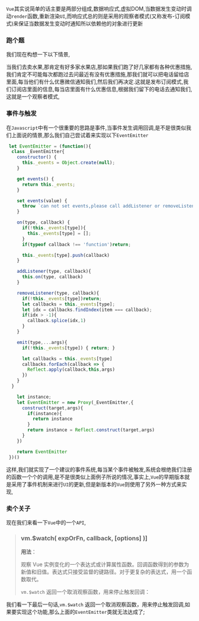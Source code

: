 `Vue`其实说简单的话主要是两部分组成,数据响应式,虚拟DOM,当数据发生变动时调动`render`函数,重新渲染`UI`,而响应式总的则是采用的观察者模式(又称发布-订阅模式)来保证当数据发生变动时通知所以依赖他的对象进行更新

###  跑个题

我们现在构想一下以下情景,

​	当我们去卖水果,那肯定有好多家水果店,那如果我们跑了好几家都有各种优惠措施,我们肯定不可能每次都跑过去问最近有没有优惠措施,那我们就可以把电话留给店里面,每当他们有什么优惠微信通知我们,然后我们再决定.这就是发布订阅模式,我们订阅店里面的信息,每当店里面有什么优惠信息,根据我们留下的电话去通知我们,这就是一个观察者模式,

### 事件与触发

​	在`Javascript`中有一个很重要的思路是事件,当事件发生调用回调,是不是很类似我们上面说的情景,那么我们自己尝试着来实现以下`EventEmitter`

```js
 let EventEmitter = (function(){
  class _EventEmitter{
    constructor() {
      this._events = Object.create(null);
    }

    get events() {
      return this._events;
    }

    set events(value) {
      throw `can not set events,please call addListener or removeListener to set events`
    }

    on(type, callback) {
      if(!this._events[type]){
        this._events[type] = [];
      }
      if(typeof callback !== 'function')return;

      this._events[type].push(callback)
    }

    addListener(type, callback){
      this.on(type, callback)
    }

    removeListener(type, callback){
      if(!this._events[type])return;
      let callbacks = this._events[type];
      let idx = callbacks.findIndex(item === callback);
      if(idx > -1){
        callback.splice(idx,1)
      }
    }

    emit(type,...args){
      if(!this._events[type]) { return; }

      let callbacks = this._events[type]
      callbacks.forEach(callback => {
        Reflect.apply(callback,this,args)
      })
    }
  }

    let instance;
    let EventEmitter = new Proxy(_EventEmitter,{
      construct(target,args){
        if(instance){
          return instance
        }
        return instance = Reflect.construct(target,args)
      }
    })

    return EventEmitter
 })()
```

这样,我们就实现了一个建议的事件系统,每当某个事件被触发,系统会根绝我们注册的函数一个个的调用,是不是很类似上面例子所说的情况,事实上,`Vue`的早期版本就是采用了事件机制来进行`UI`的更新,但是新版本的`Vue`则使用了另外一种方式来实现,

### 卖个关子

现在我们来看一下`Vue`中的一个`API`,

> ### vm.$watch( expOrFn, callback, [options\] )]  
>
> **用法**：
>
> 观察 Vue 实例变化的一个表达式或计算属性函数。回调函数得到的参数为新值和旧值。表达式只接受监督的键路径。对于更复杂的表达式，用一个函数取代。
>
> `vm.$watch` 返回一个取消观察函数，用来停止触发回调：

我们看一下最后一句话,`vm.$watch` 返回一个取消观察函数，用来停止触发回调,如果要实现这个功能,那么上面的`EventEmitter`类就无法达成了;